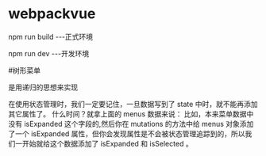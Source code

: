 # webpackvue

npm run build ---正式环境

npm run dev ---开发环境

#树形菜单

是用递归的思想来实现

在使用状态管理时，我们一定要记住，一旦数据写到了 state 中时，就不能再添加其它属性了。
什么时间？就拿上面的 menus 数据来说：
比如，本来菜单数据中没有 isExpanded 这个字段的,然后你在 mutations 的方法中给 menus 对象添加了一个 isExpanded 属性，但你会发现属性是不会被状态管理追踪到的，所以我们一开始就给这个数据添加了 isExpanded 和 isSelected 。

